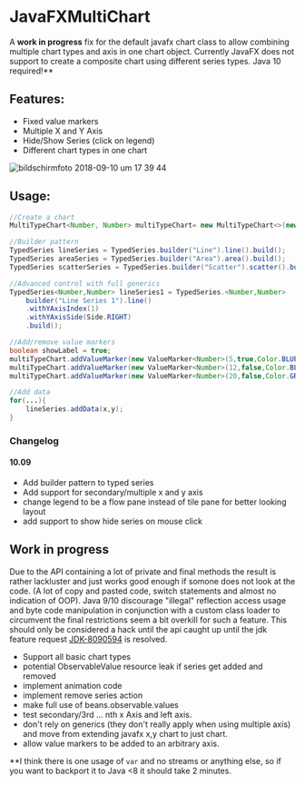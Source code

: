 # JavaFXMultiChart 

A <b>work in progress</b> fix for the default javafx chart class to allow combining multiple chart types and axis in one chart object.
Currently JavaFX does not support to create a composite chart using different series types. Java 10 required!**

## Features: 
- Fixed value markers
- Multiple X and Y Axis
- Hide/Show Series (click on legend)
- Different chart types in one chart

![bildschirmfoto 2018-09-10 um 17 39 44](https://user-images.githubusercontent.com/9025925/45307979-b4b2d580-b520-11e8-8643-8c41098c41df.png)


## Usage:

````JAVA
//Create a chart
MultiTypeChart<Number, Number> multiTypeChart= new MultiTypeChart<>(new NumberAxis(), new NumberAxis());

//Builder pattern
TypedSeries lineSeries = TypedSeries.builder("Line").line().build();
TypedSeries areaSeries = TypedSeries.builder("Area").area().build();
TypedSeries scatterSeries = TypedSeries.builder("Scatter").scatter().build();

//Advanced control with full generics
TypedSeries<Number,Number> lineSeries1 = TypedSeries.<Number,Number>
    builder("Line Series 1").line()
    .withYAxisIndex(1)
    .withYAxisSide(Side.RIGHT)
    .build();

//Add/remove value markers
boolean showLabel = true;
multiTypeChart.addValueMarker(new ValueMarker<Number>(5,true,Color.BLUE,showLabel));
multiTypeChart.addValueMarker(new ValueMarker<Number>(12,false,Color.BLACK,showLabel));
multiTypeChart.addValueMarker(new ValueMarker<Number>(20,false,Color.GREEN,showLabel));

//Add data
for(...){
    lineSeries.addData(x,y);
}
````

### Changelog 

#### 10.09
- Add builder pattern to typed series
- Add support for secondary/multiple x and y axis
- change legend to be a flow pane instead of tile pane for better looking layout
- add support to show hide series on mouse click

## Work in progress

Due to the API containing a lot of private and final methods the result is rather lackluster and just works good enough if somone does not look at the code. (A lot of copy and pasted code, switch statements and 
almost no indication of OOP).
Java 9/10 discourage "illegal" reflection access usage and byte code manipulation in conjunction with a custom class loader to circumvent the final restrictions seem a bit overkill for such a feature.
This should only be considered a hack until the api caught up until the jdk feature request <a href="https://bugs.openjdk.java.net/browse/JDK-8090594">JDK-8090594</a> is resolved.


- Support all basic chart types
- potential ObservableValue resource leak if series get added and removed
- implement animation code
- implement remove series action
- make full use of beans.observable.values
- test secondary/3rd ... nth x Axis and left axis.
- don't rely on generics (they don't really apply when using multiple axis) and move from extending javafx x,y chart to just chart. 
- allow value markers to be added to an arbitrary axis.

**I think there is one usage of `var` and no streams or anything else, so if you want to backport it to Java <8 it should take 2 minutes.
